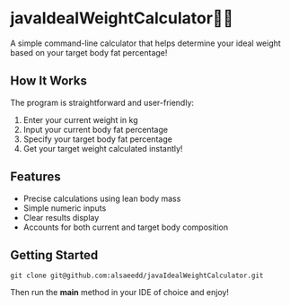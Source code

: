 # javaIdealWeightCalculator🏋️‍♂️
A simple command-line calculator that helps determine your ideal weight based on your target body fat percentage!

## How It Works
The program is straightforward and user-friendly:
1. Enter your current weight in kg
2. Input your current body fat percentage
3. Specify your target body fat percentage
4. Get your target weight calculated instantly!

## Features
- Precise calculations using lean body mass
- Simple numeric inputs
- Clear results display
- Accounts for both current and target body composition

## Getting Started
```git clone git@github.com:alsaeedd/javaIdealWeightCalculator.git```

Then run the **main** method in your IDE of choice and enjoy!
